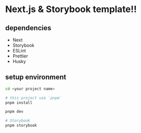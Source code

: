 # Next.js & Storybook template!!

## dependencies

- Next
- Storybook
- ESLint
- Prettier
- Husky

## setup environment

```sh
cd <your project name>

# this project use `pnpm`
pnpm install

pnpm dev

# Storybook
pnpm storybook
```
